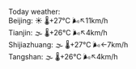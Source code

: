Today weather:  
Beijing: ☀️ 🌡️+27°C 🌬️↖11km/h  
Tianjin: 🌫  🌡️+26°C 🌬️↖4km/h  
Shijiazhuang: 🌫  🌡️+27°C 🌬️←7km/h  
Tangshan: 🌫  🌡️+26°C 🌬️↖4km/h  
